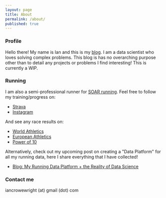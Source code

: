 ```yaml
---
layout: page
title: About
permalink: /about/
published: true
---
```


### Profile

Hello there! My name is Ian and this is my [blog](/). I am a data scientist who loves solving complex problems. This blog is has no overarching purpose other than to detail any projects or problems I find interesting! This is currently a WIP.

### Running

I am also a semi-professional runner for [SOAR running](https://www.soarrunning.com/). Feel free to follow my training/progress on:
* [Strava](https://www.strava.com/athletes/26846960)
* [Instagram](https://www.instagram.com/iancrowewright/)

And see any race results on:
* [World Athletics](https://worldathletics.org/athletes/great-britain-ni/ian-crowe-wright-14547468)
* [European Athletics](https://www.european-athletics.com/historical-data/athletes/great-britain-ni/ian-crowe-wright-014547468)
* [Power of 10](https://www.thepowerof10.info/athletes/profile.aspx?athleteid=58087)

Alternatively, check out my upcoming post on creating a "Data Platform" for all my running data, here I share everything that I have collected!
* [Blog: My Running Data Platform + the Reality of Data Science](/my-running-data-platform)

### Contact me

iancrowewright (at) gmail (dot) com
